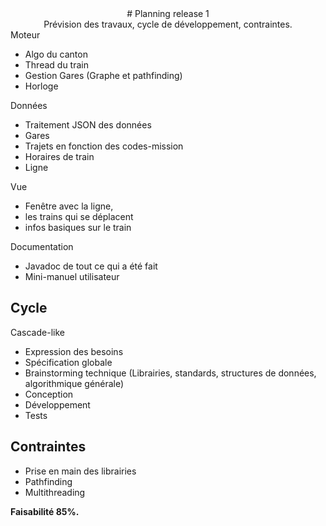 <center># Planning release 1</center>
<center>Prévision des travaux, cycle de développement, contraintes.</center>
Moteur

* Algo du canton
* Thread du train
* Gestion Gares (Graphe et pathfinding)
* Horloge

Données

* Traitement JSON des données
* Gares
* Trajets en fonction des codes-mission
* Horaires de train
* Ligne

Vue

* Fenêtre avec la ligne,
* les trains qui se déplacent
* infos basiques sur le train

Documentation

* Javadoc de tout ce qui a été fait
* Mini-manuel utilisateur

## Cycle

Cascade-like

* Expression des besoins
* Spécification globale
* Brainstorming technique (Librairies, standards, structures de données, algorithmique générale)
* Conception
* Développement
* Tests

## Contraintes

* Prise en main des librairies
* Pathfinding
* Multithreading

__Faisabilité 85%.__
